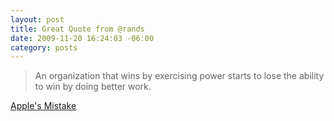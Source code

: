```yaml
--- 
layout: post
title: Great Quote from @rands
date: 2009-11-20 16:24:03 -06:00
category: posts
---
```


> An organization that wins by exercising power starts to lose the ability to win by doing better work.

[Apple's Mistake](http://paulgraham.com/apple.html "Apple's Mistake")
 
